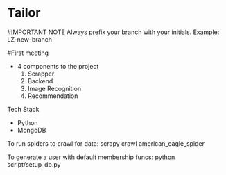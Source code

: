 # Tailor

#IMPORTANT NOTE
Always prefix your branch with your initials.
Example: LZ-new-branch


#First meeting
- 4 components to the project
    1. Scrapper
    2. Backend
    3. Image Recognition
    4. Recommendation

Tech Stack
- Python
- MongoDB

To run spiders to crawl for data:
scrapy crawl american_eagle_spider

To generate a user with default membership funcs:
python script/setup_db.py

